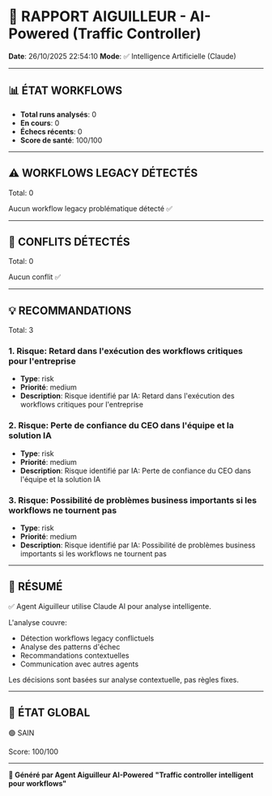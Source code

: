 # 🚦 RAPPORT AIGUILLEUR - AI-Powered (Traffic Controller)

**Date**: 26/10/2025 22:54:10
**Mode**: ✅ Intelligence Artificielle (Claude)

---

## 📊 ÉTAT WORKFLOWS

- **Total runs analysés**: 0
- **En cours**: 0
- **Échecs récents**: 0
- **Score de santé**: 100/100

---

## ⚠️  WORKFLOWS LEGACY DÉTECTÉS

Total: 0



Aucun workflow legacy problématique détecté ✅

---

## 🚨 CONFLITS DÉTECTÉS

Total: 0

Aucun conflit ✅

---

## 💡 RECOMMANDATIONS

Total: 3


### 1. Risque: Retard dans l'exécution des workflows critiques pour l'entreprise

- **Type**: risk
- **Priorité**: medium
- **Description**: Risque identifié par IA: Retard dans l'exécution des workflows critiques pour l'entreprise


### 2. Risque: Perte de confiance du CEO dans l'équipe et la solution IA

- **Type**: risk
- **Priorité**: medium
- **Description**: Risque identifié par IA: Perte de confiance du CEO dans l'équipe et la solution IA


### 3. Risque: Possibilité de problèmes business importants si les workflows ne tournent pas

- **Type**: risk
- **Priorité**: medium
- **Description**: Risque identifié par IA: Possibilité de problèmes business importants si les workflows ne tournent pas




---

## 🎯 RÉSUMÉ

✅ Agent Aiguilleur utilise Claude AI pour analyse intelligente.

L'analyse couvre:
- Détection workflows legacy conflictuels
- Analyse des patterns d'échec
- Recommandations contextuelles
- Communication avec autres agents

Les décisions sont basées sur analyse contextuelle, pas règles fixes.

---

## 🔄 ÉTAT GLOBAL

🟢 SAIN

Score: 100/100

---

**🚦 Généré par Agent Aiguilleur AI-Powered**
**"Traffic controller intelligent pour workflows"**
